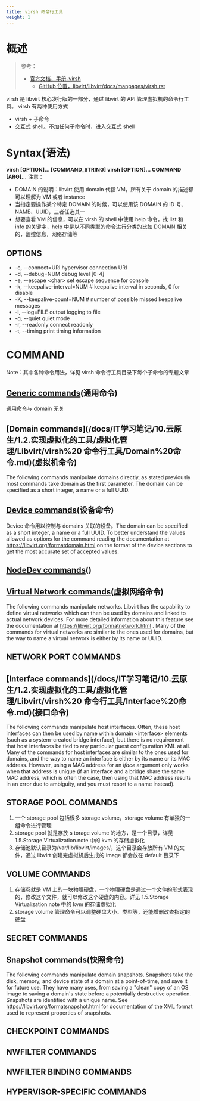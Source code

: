 ```yaml
---
title: virsh 命令行工具
weight: 1
---
```


# 概述

> 参考：
> - [官方文档，手册-virsh](https://libvirt.org/manpages/virsh.html)
>   - [GitHub 位置，libvirt/libvirt/docs/manpages/virsh.rst](https://github.com/libvirt/libvirt/blob/master/docs/manpages/virsh.rst)

virsh 是 libvirt 核心发行版的一部分，通过 libvirt 的 API 管理虚拟机的命令行工具。
virsh 有两种使用方式

- virsh + 子命令
- 交互式 shell。不加任何子命令时，进入交互式 shell

# Syntax(语法)

**virsh \[OPTION]... \[COMMAND_STRING]**
**virsh \[OPTION]... COMMAND \[ARG]...**
注意：

- DOMAIN 的说明：libvirt 使用 domain 代指 VM，所有关于 domain 的描述都可以理解为 VM 或者 instance
- 当指定要操作某个特定 DOMAIN 的时候，可以使用该 DOMAIN 的 ID 号、NAME、UUID，三者任选其一
- 想要查看 VM 的信息，可以在 virsh 的 shell 中使用 help 命令，找 list 和 info 的关键字，help 中是以不同类型的命令进行分类的比如 DOMAIN 相关的，监控信息，网络存储等

## OPTIONS

- -c, --connect=URI hypervisor connection URI
- -d, --debug=NUM debug level \[0-4]
- -e, --escape \<char> set escape sequence for console
- -k, --keepalive-interval=NUM # keepalive interval in seconds, 0 for disable
- -K, --keepalive-count=NUM # number of possible missed keepalive messages
- -l, --log=FILE output logging to file
- -q, --quiet quiet mode
- -r, --readonly connect readonly
- -t, --timing print timing information

# COMMAND

Note：其中各种命令用法，详见 virsh 命令行工具目录下每个子命令的专题文章

## [Generic commands](/docs/IT学习笔记/10.云原生/1.2.实现虚拟化的工具/虚拟化管理/Libvirt/virsh%20命令行工具/通用命令.md)(通用命令)

通用命令与 domain 无关

## [Domain commands](/docs/IT学习笔记/10.云原生/1.2.实现虚拟化的工具/虚拟化管理/Libvirt/virsh%20 命令行工具/Domain%20命令.md)(虚拟机命令)

The following commands manipulate domains directly, as stated previously most commands take domain as the first parameter. The domain can be specified as a short integer, a name or a full UUID.

## [Device commands](/docs/IT学习笔记/10.云原生/1.2.实现虚拟化的工具/虚拟化管理/Libvirt/virsh%20命令行工具/Device%20命令.md)(设备命令)

Device 命令用以控制与 domains 关联的设备。The domain can be specified as a short integer, a name or a full UUID. To better understand the values allowed as options for the command reading the documentation at <https://libvirt.org/formatdomain.html> on the format of the device sections to get the most accurate set of accepted values.

## [NodeDev commands](https://libvirt.org/manpages/virsh.html#nodedev-commands)()

## [Virtual Network commands](/docs/IT学习笔记/10.云原生/1.2.实现虚拟化的工具/虚拟化管理/Libvirt/virsh%20命令行工具/Virtual%20Network%20命令.md)(虚拟网络命令)

The following commands manipulate networks. Libvirt has the capability to define virtual networks which can then be used by domains and linked to actual network devices. For more detailed information about this feature see the documentation at <https://libvirt.org/formatnetwork.html> . Many of the commands for virtual networks are similar to the ones used for domains, but the way to name a virtual network is either by its name or UUID.

## NETWORK PORT COMMANDS

## [Interface commands](/docs/IT学习笔记/10.云原生/1.2.实现虚拟化的工具/虚拟化管理/Libvirt/virsh%20 命令行工具/Interface%20命令.md)(接口命令)

The following commands manipulate host interfaces. Often, these host interfaces can then be used by name within domain \<interface> elements (such as a system-created bridge interface), but there is no requirement that host interfaces be tied to any particular guest configuration XML at all.
Many of the commands for host interfaces are similar to the ones used for domains, and the way to name an interface is either by its name or its MAC address. However, using a MAC address for an _iface_ argument only works when that address is unique (if an interface and a bridge share the same MAC address, which is often the case, then using that MAC address results in an error due to ambiguity, and you must resort to a name instead).

## STORAGE POOL COMMANDS

1. 一个 storage pool 包括很多 storage volume，storage volume 有单独的一组命令进行管理
2. storage pool 就是存放 s torage volume 的地方，是一个目录，详见 1.5.Storage Virtualization.note 中的 kvm 的存储虚拟化
3. 存储池默认目录为/var/lib/libvirt/images/，这个目录会存放所有 VM 的文件，通过 libvirt 创建完虚拟机后生成的 image 都会放在 default 目录下

## VOLUME COMMANDS

1. 存储卷就是 VM 上的一块物理硬盘，一个物理硬盘是通过一个文件的形式表现的，修改这个文件，就可以修改这个硬盘的内容。详见 1.5.Storage Virtualization.note 中的 kvm 的存储虚拟化
2. storage volume 管理命令可以调整硬盘大小、类型等，还能增删改查指定的硬盘

## SECRET COMMANDS

## Snapshot commands(快照命令)

The following commands manipulate domain snapshots. Snapshots take the disk, memory, and device state of a domain at a point-of-time, and save it for future use. They have many uses, from saving a "clean" copy of an OS image to saving a domain's state before a potentially destructive operation. Snapshots are identified with a unique name. See <https://libvirt.org/formatsnapshot.html> for documentation of the XML format used to represent properties of snapshots.

## CHECKPOINT COMMANDS

## NWFILTER COMMANDS

## NWFILTER BINDING COMMANDS

## HYPERVISOR-SPECIFIC COMMANDS
